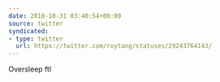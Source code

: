 ```yaml
---
date: 2010-10-31 03:40:54+00:00
source: twitter
syndicated:
- type: twitter
  url: https://twitter.com/roytang/statuses/29243764143/
---
```


Oversleep ftl